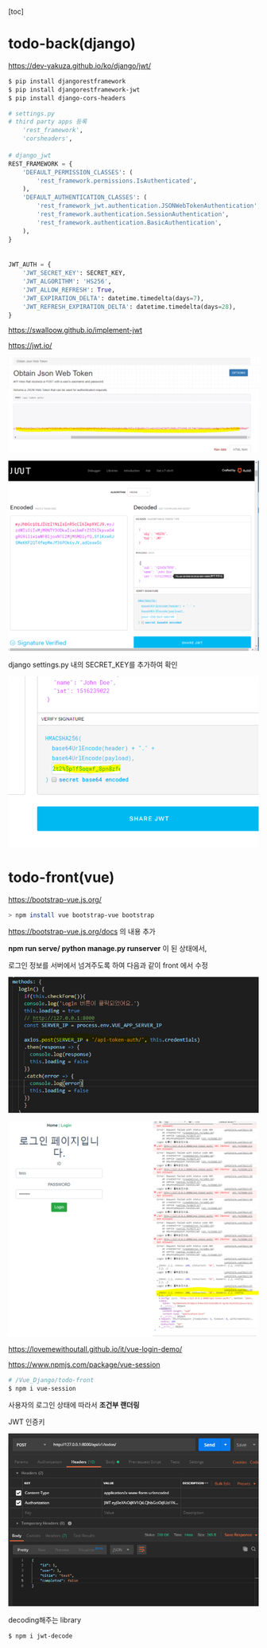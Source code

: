 [toc]

# todo-back(django)

 https://dev-yakuza.github.io/ko/django/jwt/ 

```bash
$ pip install djangorestframework
$ pip install djangorestframework-jwt
$ pip install django-cors-headers
```

```python
# settings.py     
# third party apps 등록
    'rest_framework',
    'corsheaders',

# django_jwt
REST_FRAMEWORK = {
    'DEFAULT_PERMISSION_CLASSES': (
        'rest_framework.permissions.IsAuthenticated',
    ),
    'DEFAULT_AUTHENTICATION_CLASSES': (
        'rest_framework_jwt.authentication.JSONWebTokenAuthentication',
        'rest_framework.authentication.SessionAuthentication',
        'rest_framework.authentication.BasicAuthentication',
    ),
}


JWT_AUTH = {
    'JWT_SECRET_KEY': SECRET_KEY,
    'JWT_ALGORITHM': 'HS256',
    'JWT_ALLOW_REFRESH': True,
    'JWT_EXPIRATION_DELTA': datetime.timedelta(days=7),
    'JWT_REFRESH_EXPIRATION_DELTA': datetime.timedelta(days=28),
}
```



 https://swalloow.github.io/implement-jwt 

 https://jwt.io/ 

![1574129288349](README.assets/1574129288349.png)

![1574129260412](README.assets/1574129260412.png)

django settings.py 내의 SECRET_KEY를 추가하여 확인

![1574129323595](README.assets/1574129323595.png)











# todo-front(vue)

 https://bootstrap-vue.js.org/ 

```bash
> npm install vue bootstrap-vue bootstrap
```

 https://bootstrap-vue.js.org/docs 의 내용 추가





**npm run serve/ python manage.py runserver** 이 된 상태에서,

로그인 정보를 서버에서 넘겨주도록 하여 다음과 같이 front 에서 수정

![1574129870136](README.assets/1574129870136.png)



![1574129892855](README.assets/1574129892855.png)

 https://lovemewithoutall.github.io/it/vue-login-demo/ 

 https://www.npmjs.com/package/vue-session 

```bash
# /Vue_Django/todo-front
$ npm i vue-session
```





사용자의 로그인 상태에 따라서 **조건부 랜더링**

JWT 인증키

![1574140743517](README.assets/1574140743517.png)



decoding해주는 library

```bash
$ npm i jwt-decode
```







